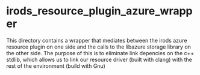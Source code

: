 # irods_resource_plugin_azure_wrapper
This directory contains a wrapper that mediates between the irods azure resource plugin on one side and
the calls to the libazure storage library on the other side.  The purpose of this is to eliminate link
depencies on the c++ stdlib, which allows us to link our resource driver (built with clang) with the rest of the environment (build with Gnu)
